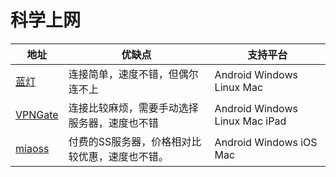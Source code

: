 # 科学上网

地址 | 优缺点 | 支持平台
-----|------- | ---------
[蓝灯](https://github.com/getlantern/lantern) | 连接简单，速度不错，但偶尔连不上 | Android Windows Linux Mac
[VPNGate](http://www.vpngate.net/cn/) | 连接比较麻烦，需要手动选择服务器，速度也不错 | Android Windows Linux Mac iPad
[miaoss](https://www.miaoss.win/) | 付费的SS服务器，价格相对比较优惠，速度也不错。 | Android Windows iOS Mac
